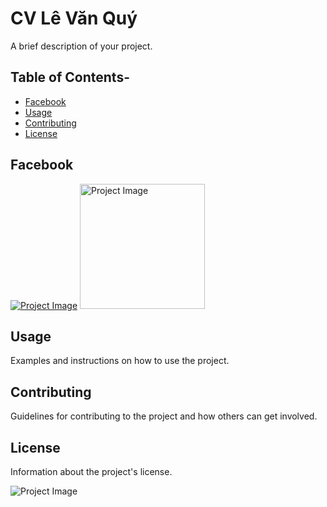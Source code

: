 # CV Lê Văn Quý

A brief description of your project.

## Table of Contents-

- [Facebook](#Facebook)
- [Usage](#usage)
- [Contributing](#contributing)
- [License](#license)

## Facebook
[![Project Image](https://banghieuminhkhang.com/upload/Thu-vien/logo-facebook-vector-11.jpg)](https://www.facebook.com/lequy3322/)
<img src="https://banghieuminhkhang.com/upload/Thu-vien/logo-facebook-vector-11.jpg" alt="Project Image" width="200" height="200">
## Usage

Examples and instructions on how to use the project.

## Contributing

Guidelines for contributing to the project and how others can get involved.

## License

Information about the project's license.

![Project Image](image.jpg)